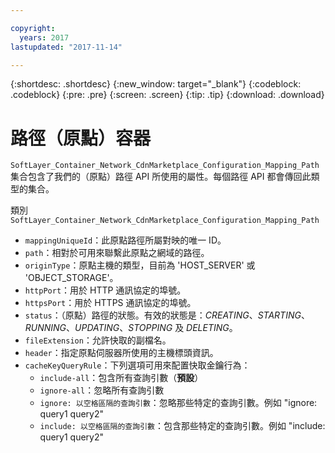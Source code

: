 ```yaml
---

copyright:
  years: 2017
lastupdated: "2017-11-14"

---
```


{:shortdesc: .shortdesc}
{:new_window: target="_blank"}
{:codeblock: .codeblock}
{:pre: .pre}
{:screen: .screen}
{:tip: .tip}
{:download: .download}  

# 路徑（原點）容器
`SoftLayer_Container_Network_CdnMarketplace_Configuration_Mapping_Path` 集合包含了我們的（原點）路徑 API 所使用的屬性。每個路徑 API 都會傳回此類型的集合。

類別 `SoftLayer_Container_Network_CdnMarketplace_Configuration_Mapping_Path`  

* `mappingUniqueId`：此原點路徑所屬對映的唯一 ID。  
* `path`：相對於可用來聯繫此原點之網域的路徑。  
* `originType`：原點主機的類型，目前為 'HOST\_SERVER' 或 'OBJECT\_STORAGE'。  
* `httpPort`：用於 HTTP 通訊協定的埠號。  
* `httpsPort`：用於 HTTPS 通訊協定的埠號。  
* `status`：（原點）路徑的狀態。有效的狀態是：_CREATING_、_STARTING_、_RUNNING_、_UPDATING_、_STOPPING_ 及 _DELETING_。
* `fileExtension`：允許快取的副檔名。  
* `header`：指定原點伺服器所使用的主機標頭資訊。
* `cacheKeyQueryRule`：下列選項可用來配置快取金鑰行為：
  * `include-all`：包含所有查詢引數（**預設**）
  * `ignore-all`：忽略所有查詢引數
  * `ignore: 以空格區隔的查詢引數`：忽略那些特定的查詢引數。例如 "ignore: query1 query2"
  * `include: 以空格區隔的查詢引數`：包含那些特定的查詢引數。例如 "include: query1 query2"
